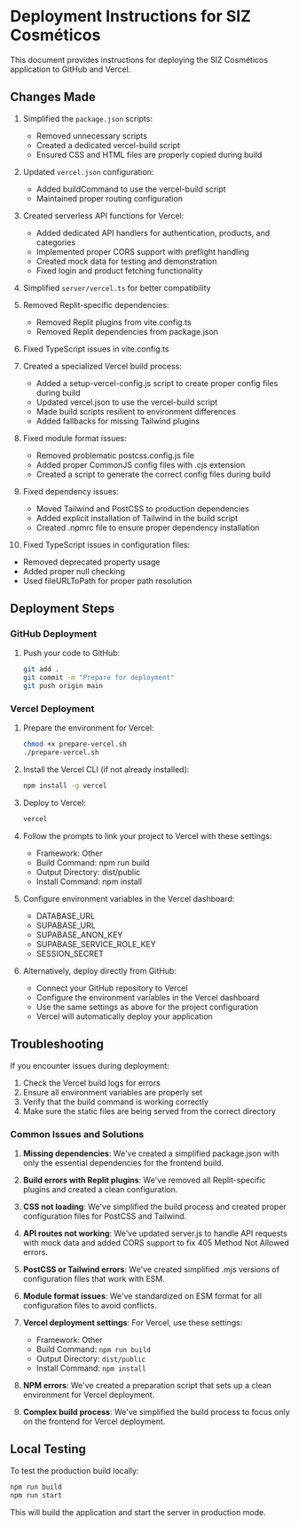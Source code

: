 # Deployment Instructions for SIZ Cosméticos

This document provides instructions for deploying the SIZ Cosméticos application to GitHub and Vercel.

## Changes Made

1. Simplified the `package.json` scripts:
   - Removed unnecessary scripts
   - Created a dedicated vercel-build script
   - Ensured CSS and HTML files are properly copied during build

2. Updated `vercel.json` configuration:
   - Added buildCommand to use the vercel-build script
   - Maintained proper routing configuration

3. Created serverless API functions for Vercel:
   - Added dedicated API handlers for authentication, products, and categories
   - Implemented proper CORS support with preflight handling
   - Created mock data for testing and demonstration
   - Fixed login and product fetching functionality

4. Simplified `server/vercel.ts` for better compatibility

5. Removed Replit-specific dependencies:
   - Removed Replit plugins from vite.config.ts
   - Removed Replit dependencies from package.json

6. Fixed TypeScript issues in vite.config.ts

7. Created a specialized Vercel build process:
   - Added a setup-vercel-config.js script to create proper config files during build
   - Updated vercel.json to use the vercel-build script
   - Made build scripts resilient to environment differences
   - Added fallbacks for missing Tailwind plugins

8. Fixed module format issues:
   - Removed problematic postcss.config.js file
   - Added proper CommonJS config files with .cjs extension
   - Created a script to generate the correct config files during build

9. Fixed dependency issues:
   - Moved Tailwind and PostCSS to production dependencies
   - Added explicit installation of Tailwind in the build script
   - Created .npmrc file to ensure proper dependency installation

10. Fixed TypeScript issues in configuration files:
   - Removed deprecated property usage
   - Added proper null checking
   - Used fileURLToPath for proper path resolution

## Deployment Steps

### GitHub Deployment

1. Push your code to GitHub:
   ```bash
   git add .
   git commit -m "Prepare for deployment"
   git push origin main
   ```

### Vercel Deployment

1. Prepare the environment for Vercel:
   ```bash
   chmod +x prepare-vercel.sh
   ./prepare-vercel.sh
   ```

2. Install the Vercel CLI (if not already installed):
   ```bash
   npm install -g vercel
   ```

3. Deploy to Vercel:
   ```bash
   vercel
   ```

4. Follow the prompts to link your project to Vercel with these settings:
   - Framework: Other
   - Build Command: npm run build
   - Output Directory: dist/public
   - Install Command: npm install

5. Configure environment variables in the Vercel dashboard:
   - DATABASE_URL
   - SUPABASE_URL
   - SUPABASE_ANON_KEY
   - SUPABASE_SERVICE_ROLE_KEY
   - SESSION_SECRET

6. Alternatively, deploy directly from GitHub:
   - Connect your GitHub repository to Vercel
   - Configure the environment variables in the Vercel dashboard
   - Use the same settings as above for the project configuration
   - Vercel will automatically deploy your application

## Troubleshooting

If you encounter issues during deployment:

1. Check the Vercel build logs for errors
2. Ensure all environment variables are properly set
3. Verify that the build command is working correctly
4. Make sure the static files are being served from the correct directory

### Common Issues and Solutions

1. **Missing dependencies**: We've created a simplified package.json with only the essential dependencies for the frontend build.

2. **Build errors with Replit plugins**: We've removed all Replit-specific plugins and created a clean configuration.

3. **CSS not loading**: We've simplified the build process and created proper configuration files for PostCSS and Tailwind.

4. **API routes not working**: We've updated server.js to handle API requests with mock data and added CORS support to fix 405 Method Not Allowed errors.

5. **PostCSS or Tailwind errors**: We've created simplified .mjs versions of configuration files that work with ESM.

6. **Module format issues**: We've standardized on ESM format for all configuration files to avoid conflicts.

7. **Vercel deployment settings**: For Vercel, use these settings:
   - Framework: Other
   - Build Command: `npm run build`
   - Output Directory: `dist/public`
   - Install Command: `npm install`

8. **NPM errors**: We've created a preparation script that sets up a clean environment for Vercel deployment.

9. **Complex build process**: We've simplified the build process to focus only on the frontend for Vercel deployment.

## Local Testing

To test the production build locally:

```bash
npm run build
npm run start
```

This will build the application and start the server in production mode.
